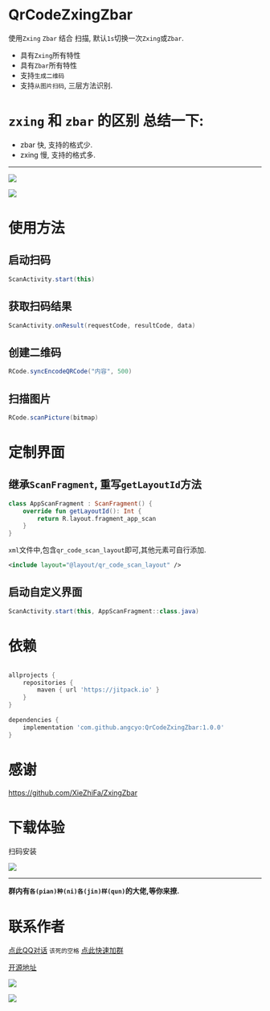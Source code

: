 # QrCodeZxingZbar

使用`Zxing` `Zbar` 结合 扫描, 默认`1s`切换一次`Zxing`或`Zbar`.

- 具有`Zxing`所有特性
- 具有`Zbar`所有特性
- 支持`生成二维码`
- 支持`从图片扫码`, 三层方法识别.


# `zxing` 和 `zbar` 的区别 总结一下:

- zbar 快, 支持的格式少.
- zxing 慢, 支持的格式多.

---

![](https://raw.githubusercontent.com/angcyo/QrCodeZxingZbar/master/png/png1.png)

![](https://raw.githubusercontent.com/angcyo/QrCodeZxingZbar/master/png/png2.png)

# 使用方法

## 启动扫码

```java
ScanActivity.start(this)
```

## 获取扫码结果

```java
ScanActivity.onResult(requestCode, resultCode, data)
```

## 创建二维码

```java
RCode.syncEncodeQRCode("内容", 500)
```

## 扫描图片

```java
RCode.scanPicture(bitmap)
```

# 定制界面

## 继承`ScanFragment`, 重写`getLayoutId`方法

```kotlin
class AppScanFragment : ScanFragment() {
    override fun getLayoutId(): Int {
        return R.layout.fragment_app_scan
    }
}

```

`xml`文件中,包含`qr_code_scan_layout`即可,其他元素可自行添加.

```xml
<include layout="@layout/qr_code_scan_layout" />

```

## 启动自定义界面

```java
ScanActivity.start(this, AppScanFragment::class.java)
```


# 依赖

```groovy

allprojects {
    repositories {
        maven { url 'https://jitpack.io' }
    }
}
    
dependencies {
    implementation 'com.github.angcyo:QrCodeZxingZbar:1.0.0'
}
```


# 感谢

https://github.com/XieZhiFa/ZxingZbar

# 下载体验

扫码安装

![](https://raw.githubusercontent.com/angcyo/QrCodeZxingZbar/master/png/png3.png)

---
**群内有`各(pian)种(ni)各(jin)样(qun)`的大佬,等你来撩.**

# 联系作者

[点此QQ对话](http://wpa.qq.com/msgrd?v=3&uin=664738095&site=qq&menu=yes)  `该死的空格`    [点此快速加群](https://shang.qq.com/wpa/qunwpa?idkey=cbcf9a42faf2fe730b51004d33ac70863617e6999fce7daf43231f3cf2997460)

[开源地址](https://github.com/angcyo/DslAdapter)

![](https://gitee.com/angcyo/res/raw/master/code/all_in1.jpg)

![](https://gitee.com/angcyo/res/raw/master/code/all_in2.jpg)
